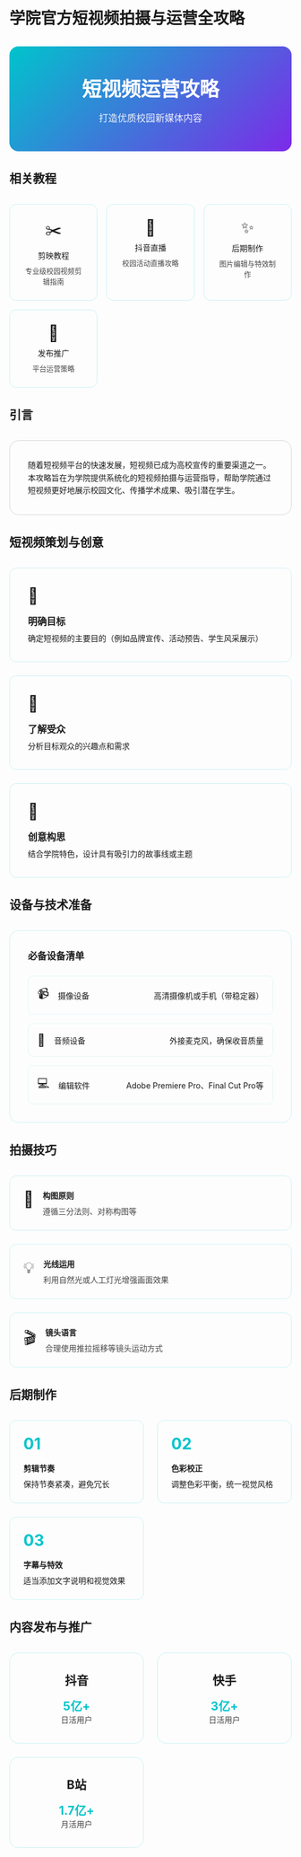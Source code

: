 # 学院官方短视频拍摄与运营全攻略

<div class="hero-section">
  <div class="hero-content">
    <div class="hero-title">短视频运营攻略</div>
    <div class="hero-subtitle">打造优质校园新媒体内容</div>
  </div>
</div>

## 相关教程

<div class="nav-cards">
  <div class="nav-card" onclick="window.location.href='/QFNUCyberWiki/NewMedia/capcut.html'">
    <div class="nav-icon">✂️</div>
    <div class="nav-title">剪映教程</div>
    <div class="nav-desc">专业级校园视频剪辑指南</div>
  </div>
  <div class="nav-card" onclick="window.location.href='/QFNUCyberWiki/NewMedia/tiktok.html'">
    <div class="nav-icon">📱</div>
    <div class="nav-title">抖音直播</div>
    <div class="nav-desc">校园活动直播攻略</div>
  </div>
  <div class="nav-card" onclick="window.location.href='/QFNUCyberWiki/NewMedia/photoshop.html'">
    <div class="nav-icon">✨</div>
    <div class="nav-title">后期制作</div>
    <div class="nav-desc">图片编辑与特效制作</div>
  </div>
  <div class="nav-card" onclick="document.querySelector('#内容发布与推广').scrollIntoView({behavior: 'smooth'})">
    <div class="nav-icon">🚀</div>
    <div class="nav-title">发布推广</div>
    <div class="nav-desc">平台运营策略</div>
  </div>
</div>

## 引言

<div class="intro-card">
  <div class="intro-content">
    随着短视频平台的快速发展，短视频已成为高校宣传的重要渠道之一。本攻略旨在为学院提供系统化的短视频拍摄与运营指导，帮助学院通过短视频更好地展示校园文化、传播学术成果、吸引潜在学生。
  </div>
</div>

## 短视频策划与创意

<div class="feature-cards">
  <div class="feature-card">
    <div class="feature-icon">🎯</div>
    <div class="feature-title">明确目标</div>
    <div class="feature-content">确定短视频的主要目的（例如品牌宣传、活动预告、学生风采展示）</div>
  </div>
  <div class="feature-card">
    <div class="feature-icon">👥</div>
    <div class="feature-title">了解受众</div>
    <div class="feature-content">分析目标观众的兴趣点和需求</div>
  </div>
  <div class="feature-card">
    <div class="feature-icon">💭</div>
    <div class="feature-title">创意构思</div>
    <div class="feature-content">结合学院特色，设计具有吸引力的故事线或主题</div>
  </div>
</div>

## 设备与技术准备

<div class="tech-section">
  <div class="tech-card">
    <div class="tech-header">必备设备清单</div>
    <div class="tech-list">
      <div class="tech-item">
        <span class="tech-icon">📹</span>
        <span class="tech-name">摄像设备</span>
        <span class="tech-desc">高清摄像机或手机（带稳定器）</span>
      </div>
      <div class="tech-item">
        <span class="tech-icon">🎤</span>
        <span class="tech-name">音频设备</span>
        <span class="tech-desc">外接麦克风，确保收音质量</span>
      </div>
      <div class="tech-item">
        <span class="tech-icon">💻</span>
        <span class="tech-name">编辑软件</span>
        <span class="tech-desc">Adobe Premiere Pro、Final Cut Pro等</span>
      </div>
    </div>
  </div>
</div>

## 拍摄技巧

<div class="tips-container">
  <div class="tip-card">
    <div class="tip-icon">📐</div>
    <div class="tip-content">
      <h4>构图原则</h4>
      <p>遵循三分法则、对称构图等</p>
    </div>
  </div>
  <div class="tip-card">
    <div class="tip-icon">💡</div>
    <div class="tip-content">
      <h4>光线运用</h4>
      <p>利用自然光或人工灯光增强画面效果</p>
    </div>
  </div>
  <div class="tip-card">
    <div class="tip-icon">🎬</div>
    <div class="tip-content">
      <h4>镜头语言</h4>
      <p>合理使用推拉摇移等镜头运动方式</p>
    </div>
  </div>
</div>

## 后期制作

<div class="post-production">
  <div class="step-cards">
    <div class="step-card">
      <div class="step-number">01</div>
      <div class="step-title">剪辑节奏</div>
      <div class="step-desc">保持节奏紧凑，避免冗长</div>
    </div>
    <div class="step-card">
      <div class="step-number">02</div>
      <div class="step-title">色彩校正</div>
      <div class="step-desc">调整色彩平衡，统一视觉风格</div>
    </div>
    <div class="step-card">
      <div class="step-number">03</div>
      <div class="step-title">字幕与特效</div>
      <div class="step-desc">适当添加文字说明和视觉效果</div>
    </div>
  </div>
</div>

## 内容发布与推广

<div class="platform-cards">
  <div class="platform-card">
    <div class="platform-icon">抖音</div>
    <div class="platform-stats">
      <div class="stat">
        <div class="stat-number">5亿+</div>
        <div class="stat-label">日活用户</div>
      </div>
    </div>
  </div>
  <div class="platform-card">
    <div class="platform-icon">快手</div>
    <div class="platform-stats">
      <div class="stat">
        <div class="stat-number">3亿+</div>
        <div class="stat-label">日活用户</div>
      </div>
    </div>
  </div>
  <div class="platform-card">
    <div class="platform-icon">B站</div>
    <div class="platform-stats">
      <div class="stat">
        <div class="stat-number">1.7亿+</div>
        <div class="stat-label">月活用户</div>
      </div>
    </div>
  </div>
</div>

<style scoped>
.hero-section {
  background: linear-gradient(135deg, #00C4CC, #7D2AE8);
  border-radius: 16px;
  padding: 3rem 2rem;
  margin: 2rem 0;
  text-align: center;
  color: white;
}

.hero-title {
  font-size: 2.5em;
  font-weight: bold;
  margin-bottom: 1rem;
}

.hero-subtitle {
  font-size: 1.2em;
  opacity: 0.9;
}

.nav-cards {
  display: grid;
  grid-template-columns: repeat(auto-fit, minmax(150px, 1fr));
  gap: 1rem;
  margin: 2rem 0;
}

.nav-card {
  background: transparent;
  border: 1px solid rgba(0, 196, 204, 0.2);
  border-radius: 12px;
  padding: 1.5rem;
  text-align: center;
  cursor: pointer;
  transition: all 0.3s ease;
}

.nav-card:hover {
  transform: translateY(-5px);
  border-color: #00C4CC;
  box-shadow: 0 4px 12px rgba(0, 196, 204, 0.1);
}

.nav-icon {
  font-size: 2em;
  margin-bottom: 0.5rem;
}

.intro-card {
  background: transparent;
  border: 1px solid rgba(44, 62, 80, 0.2);
  color: inherit;
  padding: 2rem;
  border-radius: 16px;
  margin: 2rem 0;
}

.intro-content {
  line-height: 1.6;
}

.feature-cards {
  display: grid;
  grid-template-columns: repeat(auto-fit, minmax(250px, 1fr));
  gap: 1.5rem;
  margin: 2rem 0;
}

.feature-card {
  background: transparent;
  border: 1px solid rgba(0, 196, 204, 0.2);
  border-radius: 12px;
  padding: 2rem;
  transition: all 0.3s ease;
}

.feature-card:hover {
  transform: translateY(-5px);
  border-color: #00C4CC;
  box-shadow: 0 4px 12px rgba(0, 196, 204, 0.1);
}

.feature-icon {
  font-size: 2em;
  margin-bottom: 1rem;
}

.feature-title {
  font-size: 1.2em;
  font-weight: bold;
  margin-bottom: 0.5rem;
}

.tech-section {
  margin: 2rem 0;
}

.tech-card {
  background: transparent;
  border: 1px solid rgba(0, 196, 204, 0.2);
  border-radius: 16px;
  padding: 2rem;
}

.tech-header {
  font-size: 1.2em;
  font-weight: bold;
  margin-bottom: 1.5rem;
}

.tech-list {
  display: grid;
  gap: 1rem;
}

.tech-item {
  background: transparent;
  border: 1px solid rgba(0, 196, 204, 0.1);
  border-radius: 8px;
  padding: 1rem;
  display: grid;
  grid-template-columns: auto 1fr auto;
  align-items: center;
  gap: 1rem;
}

.tech-icon {
  font-size: 1.5em;
}

.tips-container {
  display: grid;
  grid-template-columns: repeat(auto-fit, minmax(250px, 1fr));
  gap: 1.5rem;
  margin: 2rem 0;
}

.tip-card {
  background: transparent;
  border: 1px solid rgba(0, 196, 204, 0.2);
  border-radius: 12px;
  padding: 1.5rem;
  display: flex;
  align-items: flex-start;
  gap: 1rem;
  transition: all 0.3s ease;
}

.tip-card:hover {
  border-color: #00C4CC;
  box-shadow: 0 4px 12px rgba(0, 196, 204, 0.1);
}

.tip-icon {
  font-size: 2em;
}

.tip-content h4 {
  margin: 0 0 0.5rem 0;
}

.tip-content p {
  margin: 0;
  color: inherit;
  opacity: 0.8;
}

.post-production {
  margin: 2rem 0;
}

.step-cards {
  display: grid;
  grid-template-columns: repeat(auto-fit, minmax(200px, 1fr));
  gap: 1.5rem;
}

.step-card {
  background: transparent;
  border: 1px solid rgba(0, 196, 204, 0.2);
  border-radius: 12px;
  padding: 1.5rem;
  position: relative;
  transition: all 0.3s ease;
}

.step-card:hover {
  border-color: #00C4CC;
  box-shadow: 0 4px 12px rgba(0, 196, 204, 0.1);
}

.step-number {
  font-size: 2em;
  font-weight: bold;
  color: #00C4CC;
  margin-bottom: 1rem;
}

.step-title {
  font-weight: bold;
  margin-bottom: 0.5rem;
}

.platform-cards {
  display: grid;
  grid-template-columns: repeat(auto-fit, minmax(200px, 1fr));
  gap: 1.5rem;
  margin: 2rem 0;
}

.platform-card {
  background: transparent;
  border: 1px solid rgba(0, 196, 204, 0.2);
  border-radius: 16px;
  padding: 2rem;
  text-align: center;
  transition: all 0.3s ease;
}

.platform-card:hover {
  border-color: #00C4CC;
  box-shadow: 0 4px 12px rgba(0, 196, 204, 0.1);
}

.platform-icon {
  font-size: 1.5em;
  font-weight: bold;
  margin-bottom: 1rem;
}

.stat-number {
  font-size: 1.5em;
  font-weight: bold;
  color: #00C4CC;
}

.stat-label {
  color: inherit;
  opacity: 0.8;
}

.nav-desc {
  font-size: 0.9em;
  opacity: 0.8;
  margin-top: 0.5rem;
}
</style>


